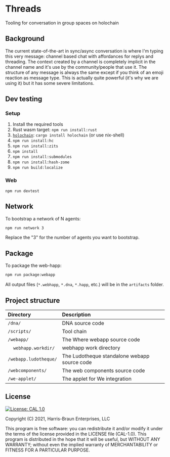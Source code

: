 # Threads

Tooling for conversation in group spaces on holochain

##  Background

The current state-of-the-art in sync/async conversation is where I'm typing this very message: channel based chat with affordances for replys and threading.  The context created by a channel is completely implicit in the channel name and it's use by the community/people that use it.   The structure of any message is always the same except if you think of an emoji reaction as message type.  This is actually quite powerful (it's why we are using it) but it has some severe limitations.


## Dev testing

### Setup
1. Install the required tools
  1. Rust wasm target: `npm run install:rust`
  1. [`holochain`](https://github.com/holochain/holochain): `cargo install holochain` (or use nix-shell)
  4. `npm run install:hc`
  3. `npm run install:zits`
4. `npm install`
5. `npm run install:submodules`
5. `npm run install:hash-zome`
5. `npm run build:localize`

### Web
`npm run devtest`

## Network

To bootstrap a network of N agents:

``` bash
npm run network 3
```

Replace the "3" for the number of agents you want to bootstrap.
## Package

To package the web-happ:

``` bash
npm run package:webapp
```

All output files (`*.webhapp`, `*.dna`, `*.happ`, etc.) will be in the `artifacts` folder.


## Project structure

| Directory                                  | Description                                                                                                                 |
|:-------------------------------------------| :-------------------------------------------------------------------------------------------------------------------------- |
| `/dna/`                                    | DNA source code
| `/scripts/`                                | Tool chain
| `/webapp/`                                 | The Where webapp source code
| &nbsp;&nbsp;&nbsp;&nbsp;`webhapp.workdir/` | webhapp work directory
| `/webapp.ludotheque/`                      | The Ludotheque standalone webapp source code
| `/webcomponents/`                          | The web components source code
| `/we-applet/`                              | The applet for We integration

## License
[![License: CAL 1.0](https://img.shields.io/badge/License-CAL%201.0-blue.svg)](https://github.com/holochain/cryptographic-autonomy-license)

  Copyright (C) 2021, Harris-Braun Enterprises, LLC

This program is free software: you can redistribute it and/or modify it under the terms of the license
provided in the LICENSE file (CAL-1.0).  This program is distributed in the hope that it will be useful,
but WITHOUT ANY WARRANTY; without even the implied warranty of MERCHANTABILITY or FITNESS FOR A PARTICULAR PURPOSE.
